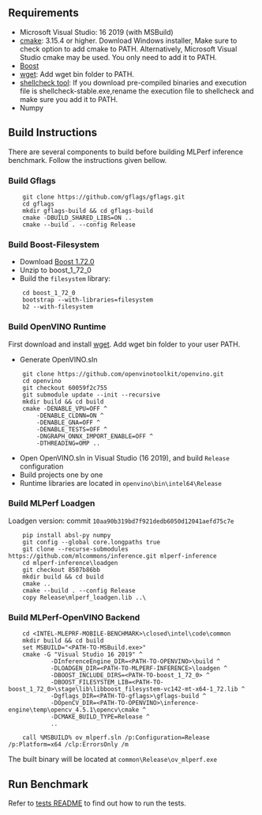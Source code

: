 ## Requirements

+ Microsoft Visual Studio: 16 2019 (with MSBuild)
+ [cmake](https://cmake.org/download/): 3.15.4 or higher. Download Windows installer, Make sure to check option to add cmake to PATH. Alternatively, Microsoft Visual Studio cmake may be used. You only need to add it to PATH.
+ [Boost](https://www.boost.org/users/history/version_1_72_0.html)
+ [wget](https://eternallybored.org/misc/wget/): Add wget bin folder to PATH.
+ [shellcheck tool](https://github.com/koalaman/shellcheck#installing): If you download pre-compiled binaries and execution file is shellcheck-stable.exe,rename the execution file to shellcheck and make sure you add it to PATH.
+ Numpy

## Build Instructions

There are several components to build before building MLPerf inference benchmark.
Follow the instructions given bellow.

### Build Gflags

```
    git clone https://github.com/gflags/gflags.git
    cd gflags
    mkdir gflags-build && cd gflags-build
    cmake -DBUILD_SHARED_LIBS=ON ..
    cmake --build . --config Release
```

### Build Boost-Filesystem
    
+ Download [Boost 1.72.0](https://www.boost.org/users/history/version_1_72_0.html)
+ Unzip to boost_1_72_0
+ Build the ```filesystem``` library:
```
    cd boost_1_72_0
    bootstrap --with-libraries=filesystem 
    b2 --with-filesystem
```

### Build OpenVINO Runtime

First download and install [wget](https://eternallybored.org/misc/wget/). Add wget bin folder to your user PATH.

+ Generate OpenVINO.sln
```
    git clone https://github.com/openvinotoolkit/openvino.git
    cd openvino
    git checkout 60059f2c755
    git submodule update --init --recursive
    mkdir build && cd build
    cmake -DENABLE_VPU=OFF ^
    	-DENABLE_CLDNN=ON ^
    	-DENABLE_GNA=OFF ^
    	-DENABLE_TESTS=OFF ^
    	-DNGRAPH_ONNX_IMPORT_ENABLE=OFF ^
        -DTHREADING=OMP ..
````

+ Open OpenVINO.sln in Visual Studio (16 2019), and build ```Release``` configuration
+ Build projects one by one 
+ Runtime libraries are located in ```openvino\bin\intel64\Release```

### Build MLPerf Loadgen
Loadgen version: commit ```10aa90b319bd7f921dedb6050d12041aefd75c7e```

```
    pip install absl-py numpy
    git config --global core.longpaths true
    git clone --recurse-submodules https://github.com/mlcommons/inference.git mlperf-inference
    cd mlperf-inference\loadgen
    git checkout 8507b86bb
    mkdir build && cd build
    cmake ..
    cmake --build . --config Release
    copy Release\mlperf_loadgen.lib ..\
```

### Build MLPerf-OpenVINO Backend

```
    cd <INTEL-MLEPRF-MOBILE-BENCHMARK>\closed\intel\code\common
    mkdir build && cd build
    set MSBUILD="<PATH-TO-MSBuild.exe>"
    cmake -G "Visual Studio 16 2019" ^
    		-DInferenceEngine_DIR=<PATH-TO-OPENVINO>\build ^
    		-DLOADGEN_DIR=<PATH-TO-MLPERF-INFERENCE>\loadgen ^
    		-DBOOST_INCLUDE_DIRS=<PATH-TO-boost_1_72_0> ^
    		-DBOOST_FILESYSTEM_LIB=<PATH-TO-boost_1_72_0>\stage\lib\libboost_filesystem-vc142-mt-x64-1_72.lib ^
    		-Dgflags_DIR=<PATH-TO-gflags>\gflags-build ^
    		-DOpenCV_DIR=<PATH-TO-OPENVINO>\inference-engine\temp\opencv_4.5.1\opencv\cmake ^
    		-DCMAKE_BUILD_TYPE=Release ^
    		..
    		
    call %MSBUILD% ov_mlperf.sln /p:Configuration=Release /p:Platform=x64 /clp:ErrorsOnly /m
```

The built binary will be located at ```common\Release\ov_mlperf.exe```

## Run Benchmark
Refer to [tests README](scripts/tests/README.md) to find out how to run the tests.